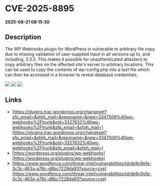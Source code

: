 # CVE-2025-8895

**2025-08-21 08:15:30**

## Description
The WP Webhooks plugin for WordPress is vulnerable to arbitrary file copy due to missing validation of user-supplied input in all versions up to, and including, 3.3.5. This makes it possible for unauthenticated attackers to copy arbitrary files on the affected site's server to arbitrary locations. This can be used to copy the contents of wp-config.php into a text file which can then be accessed in a browser to reveal database credentials.

![](https://img.shields.io/static/v1?label=Score&message=9.8&color=red)
![](https://img.shields.io/static/v1?label=Severity&message=CRITICAL&color=red)
![](https://img.shields.io/static/v1?label=CWE&message=Traversal&color=green)

## Links
- [https://plugins.trac.wordpress.org/changeset?sfp_email=&sfph_mail=&reponame=&new=3347509%40wp-webhooks%2Ftrunk&old=3327632%40wp-webhooks%2Ftrunk&sfp_email=&sfph_mail=](https://plugins.trac.wordpress.org/changeset?sfp_email=&sfph_mail=&reponame=&new=3347509%40wp-webhooks%2Ftrunk&old=3327632%40wp-webhooks%2Ftrunk&sfp_email=&sfph_mail=)
- [https://wordpress.org/plugins/wp-webhooks](https://wordpress.org/plugins/wp-webhooks)
- [https://www.wordfence.com/threat-intel/vulnerabilities/id/de9c9e1e-3c3c-463a-a78c-d8bc7228da93?source=cve](https://www.wordfence.com/threat-intel/vulnerabilities/id/de9c9e1e-3c3c-463a-a78c-d8bc7228da93?source=cve)
